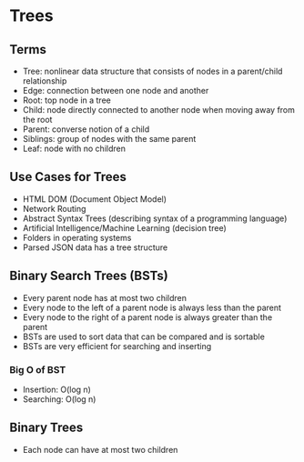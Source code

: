 # Trees

## Terms

- Tree: nonlinear data structure that consists of nodes in a parent/child relationship
- Edge: connection between one node and another
- Root: top node in a tree
- Child: node directly connected to another node when moving away from the root
- Parent: converse notion of a child
- Siblings: group of nodes with the same parent
- Leaf: node with no children

## Use Cases for Trees

- HTML DOM (Document Object Model)
- Network Routing
- Abstract Syntax Trees (describing syntax of a programming language)
- Artificial Intelligence/Machine Learning (decision tree)
- Folders in operating systems
- Parsed JSON data has a tree structure

## Binary Search Trees (BSTs)

- Every parent node has at most two children
- Every node to the left of a parent node is always less than the parent
- Every node to the right of a parent node is always greater than the parent
- BSTs are used to sort data that can be compared and is sortable
- BSTs are very efficient for searching and inserting

### Big O of BST

- Insertion: O(log n)
- Searching: O(log n)

## Binary Trees

- Each node can have at most two children
